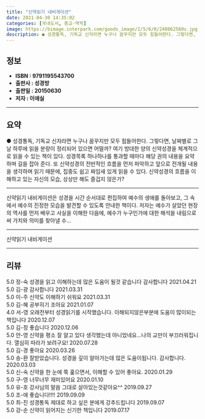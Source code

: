 ```yaml
---
title: "신약읽기 내비게이션"
date: 2021-04-30 14:35:02
categories: [국내도서, 종교-역학]
image: https://bimage.interpark.com/goods_image/2/5/6/0/240862560s.jpg
description: ● 성경통독, 기독교 신자라면 누구나 꿈꾸지만 모두 힘들어한다. 그렇다면, 날짜별로 그 날 하루에 읽을 분량이 정리되어 있으면 어떨까? 여기 방대한 양의 신약성경을 체계적으로 읽을 수 있는 책이 있다. 성경목록 하나하나를 통과할 때마다 해당 권의 내용을 요약하며 길을 잡아 준다. 또
---
```


## **정보**

- **ISBN : 9791195543700**
- **출판사 : 성경방**
- **출판일 : 20150630**
- **저자 : 이애실**

------



## **요약**

●  성경통독, 기독교 신자라면 누구나 꿈꾸지만 모두 힘들어한다. 그렇다면, 날짜별로 그 날 하루에 읽을 분량이 정리되어 있으면 어떨까? 여기 방대한 양의 신약성경을 체계적으로 읽을 수 있는 책이 있다. 성경목록 하나하나를 통과할 때마다 해당 권의 내용을 요약하며 길을 잡아 준다. 또 신약성경의 전반적인 흐름을 먼저 파악하고 앞으로 전개될 내용을 생각하며 읽기 때문에, 집중도 쉽고 짜임새 있게 읽을 수 있다. 신약성경의 흐름을 이해하고 있는 자신의 모습, 상상만 해도 즐겁지 않은가?

------

신약읽기 내비게이션은 성경을 시간 순서대로 편집하여 예수의 생애를 돌아보고, 그 속에서 예수의 진정한 모습을 발견할 수 있도록 안내한 책이다. 저자는 예수가 살았던 현장의 역사를 먼저 배우고 사실을 이해한 다음에, 예수가 누구인가에 대한 해석을 내림으로써 가치와 의미를 찾아낼 수... 

------


신약읽기 내비게이션 

------


## **리뷰** 

5.0 정-숙 성경을 읽고 이해하는데 많은 도움이 될것 같습니다 감사합니다 2021.04.21 <br/>5.0 김-광 감사합니다  2021.03.31 <br/>5.0 이-주 신약도 이해하기 쉬워요 2021.03.31 <br/>5.0 김-혜 공부히기 조아요 2021.01.07 <br/>4.0 서-영 오래전부터 성경읽기를 시작했습니다.
이해되지않은부분에 도움이 많이되는 책입니다 2020.12.07 <br/>5.0 김-정 좋습니다 2020.12.06 <br/>5.0 안-영 신약을 평소 잘 알고 있다 생각했는데 아니었네요...나의 교만이 부끄러워집니다.
열심히 따라가 보려구요!
 2020.07.28 <br/>5.0 김-경 좋아요 2020.03.26 <br/>5.0 송-환 잘받았습니다.
성경을 깊이 알아가는데 많은 도움이됩니다.
감사합니다. 2020.03.03 <br/>5.0 신-숙 신약을 한 눈에 쭉 훑으면서, 이해할 수 있어 좋아요. 2020.01.29 <br/>5.0 구-영 너무너무 재미있어요 2020.01.10 <br/>5.0 유-호 강사님의 말씀 그대로 살아있는것같아요^^ 2019.09.27 <br/>5.0 조-애 좋습니다!!!! 2019.09.09 <br/>5.0 최-진 성경통독 제대로 하고 싶은 분에게 강추드립니다  2019.09.07 <br/>5.0 강-순 신약이 읽어지는 신기한 책입니다 2019.07.17 <br/>